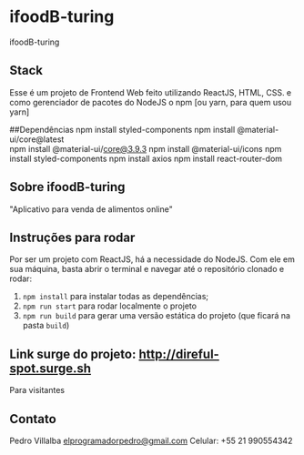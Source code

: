 # ifoodB-turing
ifoodB-turing


## Stack
Esse é um projeto de Frontend Web feito utilizando ReactJS, HTML, CSS.
e como gerenciador de pacotes do NodeJS o npm [ou yarn, para quem usou yarn]


##Dependências
npm install styled-components
npm install @material-ui/core@latest  
npm install @material-ui/core@3.9.3
npm install @material-ui/icons
npm install styled-components
npm install axios
npm install react-router-dom
 
## Sobre ifoodB-turing
"Aplicativo para venda de alimentos online"

  

## Instruções para rodar
Por ser um projeto com ReactJS, há a necessidade do NodeJS. Com ele em 
sua máquina, basta abrir o terminal e navegar até o repositório clonado e 
rodar:

1. `npm install` para instalar todas as dependências;
2. `npm run start` para rodar localmente o projeto
3. `npm run build` para gerar uma versão estática do projeto 
(que ficará na pasta `build`)

## Link surge do projeto: http://direful-spot.surge.sh
Para visitantes

## Contato
Pedro Villalba
elprogramadorpedro@gmail.com
Celular: +55 21 990554342
